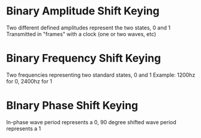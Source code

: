 # Binary Amplitude Shift Keying

Two different defined amplitudes represent the two states, 0 and 1
Transmitted in "frames" with a clock (one or two waves, etc)

# Binary Frequency Shift Keying

Two frequencies representing two standard states, 0 and 1
Example: 1200hz for 0, 2400hz for 1

# BInary Phase Shift Keying

In-phase wave period represents a 0, 90 degree shifted wave period represents a 1

	
